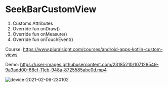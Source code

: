 # SeekBarCustomView

1. Customs Attributes
2. Override fun onDraw()
3. Override fun onMeasure()
4. Override fun onTouchEvent()

Course: https://www.pluralsight.com/courses/android-apps-kotlin-custom-views 

Demo: https://user-images.githubusercontent.com/23185210/107128549-9a3add00-68cf-11eb-948a-8725585abe0d.mp4

![device-2021-02-06-230102](https://user-images.githubusercontent.com/23185210/107128495-3adccd00-68cf-11eb-8eed-4d5e36588e9c.png)
